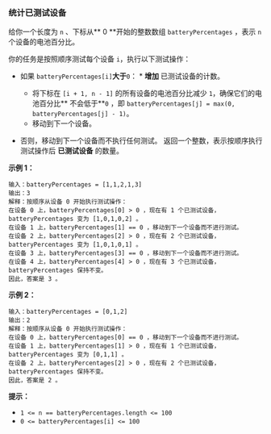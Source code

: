 ### 统计已测试设备 ###
给你一个长度为 `n` 、下标从** 0 **开始的整数数组 `batteryPercentages` ，表示 `n` 个设备的电池百分比。

你的任务是按照顺序测试每个设备 `i`，执行以下测试操作：

* 如果 `batteryPercentages[i]`**大于**`0`：    * **增加** 已测试设备的计数。
    * 将下标在 `[i + 1, n - 1]` 的所有设备的电池百分比减少 `1`，确保它们的电池百分比** 不会低于**`0` ，即 `batteryPercentages[j] = max(0, batteryPercentages[j] - 1)`。
    * 移动到下一个设备。

* 否则，移动到下一个设备而不执行任何测试。
返回一个整数，表示按顺序执行测试操作后 **已测试设备** 的数量。



**示例 1：**

```
输入：batteryPercentages = [1,1,2,1,3]
输出：3
解释：按顺序从设备 0 开始执行测试操作：
在设备 0 上，batteryPercentages[0] > 0 ，现在有 1 个已测试设备，batteryPercentages 变为 [1,0,1,0,2] 。
在设备 1 上，batteryPercentages[1] == 0 ，移动到下一个设备而不进行测试。
在设备 2 上，batteryPercentages[2] > 0 ，现在有 2 个已测试设备，batteryPercentages 变为 [1,0,1,0,1] 。
在设备 3 上，batteryPercentages[3] == 0 ，移动到下一个设备而不进行测试。
在设备 4 上，batteryPercentages[4] > 0 ，现在有 3 个已测试设备，batteryPercentages 保持不变。
因此，答案是 3 。
```

**示例 2：**

```
输入：batteryPercentages = [0,1,2]
输出：2
解释：按顺序从设备 0 开始执行测试操作：
在设备 0 上，batteryPercentages[0] == 0 ，移动到下一个设备而不进行测试。
在设备 1 上，batteryPercentages[1] > 0 ，现在有 1 个已测试设备，batteryPercentages 变为 [0,1,1] 。
在设备 2 上，batteryPercentages[2] > 0 ，现在有 2 个已测试设备，batteryPercentages 保持不变。
因此，答案是 2 。
```



**提示：**

* `1 <= n == batteryPercentages.length <= 100 `
* `0 <= batteryPercentages[i] <= 100`

